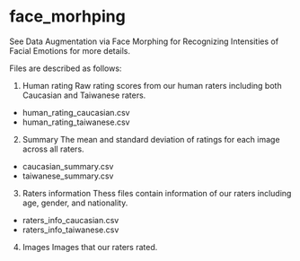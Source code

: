 # face_morhping
See Data Augmentation via Face Morphing  for Recognizing Intensities of Facial Emotions for more details.

Files are described as follows:

1. Human rating
Raw rating scores from our human raters including both Caucasian and Taiwanese raters.
- human_rating_caucasian.csv
- human_rating_taiwanese.csv


2. Summary
The mean and standard deviation of ratings for each image across all raters.
- caucasian_summary.csv
- taiwanese_summary.csv

3. Raters information
Thess files contain information of our raters including age, gender, and nationality.
- raters_info_caucasian.csv
- raters_info_taiwanese.csv

4. Images
Images that our raters rated.
